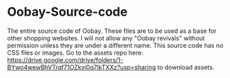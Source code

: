 # Oobay-Source-code
The entire source code of Oobay.
These files are to be used as a base for other shopping websites. I will not allow any "Oobay revivals" without permission unless they are under a different name.
This source code has no CSS files or images. Go to the assets repo here: https://drive.google.com/drive/folders/1-BYwo4wewBhVTrqf71OZkvi0q7IkTXXz?usp=sharing to download assets.
